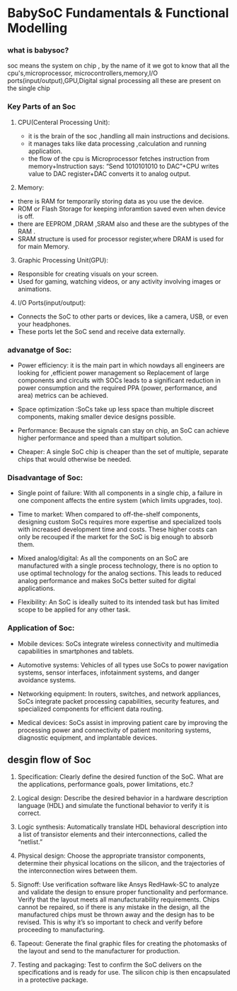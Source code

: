 

# BabySoC Fundamentals & Functional Modelling

### what is babysoc?

soc means the system on chip , by the name of it we got to know that all the cpu's,microprocessor,
microcontrollers,memory,I/O ports(input/output),GPU,Digital signal processing all these are present
on the single chip 

### Key Parts of an Soc 

1. CPU(Centeral Processing Unit):
   - it is the brain of the soc ,handling all main instructions and decisions.
   - it manages taks like data processing ,calculation and running application.
   - the flow of the cpu is Microprocessor fetches instruction from memory+Instruction says: “Send 1010101010 to DAC”+CPU writes value to DAC register+DAC converts it to analog output.


2. Memory:
  - there is RAM for temporarily storing data as you use the device.
  - ROM or Flash Storage for keeping inforamtion saved even when device is off.
  - there are EEPROM ,DRAM ,SRAM also and these are the subtypes of the RAM .
  - SRAM structure is used for processor register,where DRAM is used for for main Memory.

3. Graphic Processing Unit(GPU):
  - Responsible for creating visuals on your screen.
  - Used for gaming, watching videos, or any activity involving images or animations.

    
4. I/O Ports(input/output):
  -  Connects the SoC to other parts or devices, like a camera, USB, or even your headphones.
  -  These ports let the SoC send and receive data externally.



### advanatge of Soc:

-  Power efficiency: it is the main part in which nowdays all engineers are looking for ,efficient power management so Replacement of large components and circuits with SOCs leads to a significant reduction in power consumption and the required PPA (power, performance, and area) metrics can be achieved.

- Space optimization :SoCs take up less space than multiple discreet components, making smaller device designs possible.

- Performance: Because the signals can stay on chip, an SoC can achieve higher performance and speed than a multipart solution.

- Cheaper: A single SoC chip is cheaper than the set of multiple, separate chips that would otherwise be needed.


### Disadvantage of Soc:

- Single point of failure: With all components in a single chip, a failure in one component affects the entire system (which limits upgrades, too).

- Time to market: When compared to off-the-shelf components, designing custom SoCs requires more expertise and specialized tools with increased development time and costs. These higher costs can only be recouped if the market for the SoC is big enough to absorb them.

- Mixed analog/digital: As all the components on an SoC are manufactured with a single process technology, there is no option to use optimal technology for the analog sections. This leads to reduced analog performance and makes SoCs better suited for digital applications.

- Flexibility: An SoC is ideally suited to its intended task but has limited scope to be applied for any other task.


### Application of Soc:

- Mobile devices: SoCs integrate wireless connectivity and multimedia capabilities in smartphones and tablets.

- Automotive systems: Vehicles of all types use SoCs to power navigation systems, sensor interfaces, infotainment systems, and danger avoidance systems. 

- Networking equipment: In routers, switches, and network appliances, SoCs integrate packet processing capabilities, security features, and specialized components for efficient data routing.

- Medical devices: SoCs assist in improving patient care by improving the processing power and connectivity of patient monitoring systems, diagnostic equipment, and implantable devices.



## desgin flow of Soc

1. Specification: Clearly define the desired function of the SoC. What are the applications, performance goals, power limitations, etc.?


2. Logical design: Describe the desired behavior in a hardware description language (HDL) and simulate the functional behavior to verify it is correct.

3. Logic synthesis: Automatically translate HDL behavioral description into a list of transistor elements and their interconnections, called the “netlist.”


4. Physical design: Choose the appropriate transistor components, determine their physical locations on the silicon, and the trajectories of the interconnection wires between them.

5. Signoff: Use verification software like Ansys RedHawk-SC to analyze and validate the design to ensure proper functionality and performance. Verify that the layout meets all manufacturability requirements. Chips cannot be repaired, so if there is any mistake in the design, all the manufactured chips must be thrown away and the design has to be revised. This is why it’s so important to check and verify before proceeding to manufacturing.

6. Tapeout: Generate the final graphic files for creating the photomasks of the layout and send to the manufacturer for production.

7. Testing and packaging: Test to confirm the SoC delivers on the specifications and is ready for use. The silicon chip is then encapsulated in a protective package.



